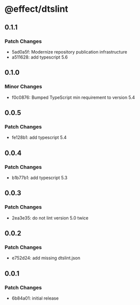 # @effect/dtslint

## 0.1.1

### Patch Changes

- 5ad0a5f: Modernize repository publication infrastructure
- a511628: add typescript 5.6

## 0.1.0

### Minor Changes

- f0c0876: Bumped TypeScript min requirement to version 5.4

## 0.0.5

### Patch Changes

- fe128b1: add typescript 5.4

## 0.0.4

### Patch Changes

- b1b77b1: add typescript 5.3

## 0.0.3

### Patch Changes

- 2ea3e35: do not lint version 5.0 twice

## 0.0.2

### Patch Changes

- e752d24: add missing dtslint.json

## 0.0.1

### Patch Changes

- 6b84a01: initial release
